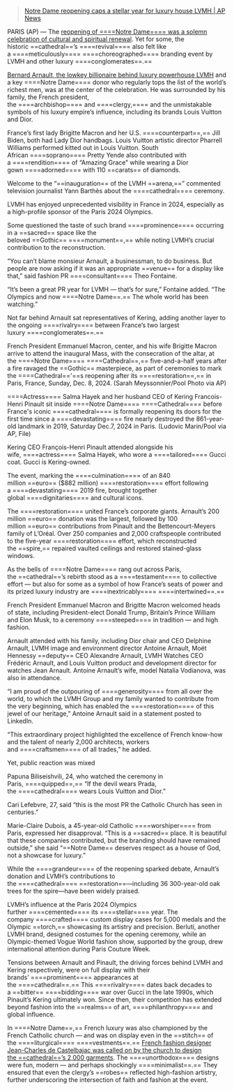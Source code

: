 
> [Notre Dame reopening caps a stellar year for luxury house LVMH | AP News](https://apnews.com/article/lvmh-notre-dame-branding-arnault-0d8076d36ed655136666b74d2ee681ed)

PARIS (AP) — The [reopening of ====Notre Dame==== was a solemn celebration of cultural and spiritual renewal](https://apnews.com/article/france-notre-dame-reopening-paris-macron-f2543dc70b4d89b256cde9aa53bbbd44). Yet for some, the historic ==cathedral==’s ====revival==== also felt like a ====meticulously==== ====choreographed==== branding event by LVMH and other luxury ====conglomerates==.==

[Bernard Arnault, the lowkey billionaire behind luxury powerhouse LVMH](https://apnews.com/article/olympics-2024-bernard-arnault-lvmh-ceo-0ab4a42d0bb6be6cb3989412ca19d318) and a key ====Notre Dame==== donor who regularly tops the list of the world’s richest men, was at the center of the celebration. He was surrounded by his family, the French president, the ====archbishop==== and ====clergy,==== and the unmistakable symbols of his luxury empire’s influence, including its brands Louis Vuitton and Dior.

France’s first lady Brigitte Macron and her U.S. ====counterpart==,== Jill Biden, both had Lady Dior handbags. Louis Vuitton artistic director Pharrell Williams performed kitted out in Louis Vuitton. South African ====soprano==== Pretty Yende also contributed with a ====rendition==== of “Amazing Grace” while wearing a Dior gown ====adorned==== with 110 ==carats== of diamonds.

Welcome to the “==inauguration== of the LVMH ==arena,==” commented television journalist Yann Barthès about the ====cathedral==== ceremony.

LVMH has enjoyed unprecedented visibility in France in 2024, especially as a high-profile sponsor of the Paris 2024 Olympics.

Some questioned the taste of such brand ====prominence==== occurring in a ==sacred== space like the beloved ==Gothic== ====monument==,== while noting LVMH’s crucial contribution to the reconstruction.

“You can’t blame monsieur Arnault, a businessman, to do business. But people are now asking if it was an appropriate ==venue== for a display like that,” said fashion PR ====consultant==== Theo Fontaine.

“It’s been a great PR year for LVMH — that’s for sure,” Fontaine added. “The Olympics and now ====Notre Dame==.== The whole world has been watching.”

Not far behind Arnault sat representatives of Kering, adding another layer to the ongoing ====rivalry==== between France’s two largest luxury ====conglomerates==.==

French President Emmanuel Macron, center, and his wife Brigitte Macron arrive to attend the inaugural Mass, with the consecration of the altar, at the ====Notre Dame==== ====Cathedral==,== five-and-a-half years after a fire ravaged the ==Gothic== masterpiece, as part of ceremonies to mark the ====Cathedral=='==s reopening after its ====restoration==,== in Paris, France, Sunday, Dec. 8, 2024. (Sarah Meyssonnier/Pool Photo via AP)

====Actress==== Salma Hayek and her husband CEO of Kering Francois-Henri Pinault sit inside ====Notre Dame==== ====Cathedral==== before France's iconic ====cathedral==== is formally reopening its doors for the first time since a ====devastating==== fire nearly destroyed the 861-year-old landmark in 2019, Saturday Dec.7, 2024 in Paris. (Ludovic Marin/Pool via AP, File)

Kering CEO François-Henri Pinault attended alongside his wife, ====actress==== Salma Hayek, who wore a ====tailored==== Gucci coat. Gucci is Kering-owned.

The event, marking the ====culmination==== of an 840 million ==euro== ($882 million) ====restoration==== effort following a ====devastating==== 2019 fire, brought together global ====dignitaries==== and cultural icons.

The ====restoration==== united France’s corporate giants. Arnault’s 200 million ==euro== donation was the largest, followed by 100 million ==euro== contributions from Pinault and the Bettencourt-Meyers family of L’Oréal. Over 250 companies and 2,000 craftspeople contributed to the five-year ====restoration==== effort, which reconstructed the ==spire,== repaired vaulted ceilings and restored stained-glass windows.

As the bells of ====Notre Dame==== rang out across Paris, the ==cathedral==’s rebirth stood as a ====testament==== to collective effort — but also for some as a symbol of how France’s seats of power and its prized luxury industry are ====inextricably==== ====intertwined==.==

French President Emmanuel Macron and Brigitte Macron welcomed heads of state, including President-elect Donald Trump, Britain’s Prince William and Elon Musk, to a ceremony ====steeped==== in tradition — and high fashion.

Arnault attended with his family, including Dior chair and CEO Delphine Arnault, LVMH image and environment director Antoine Arnault, Moët Hennessy ==deputy== CEO Alexandre Arnault, LVMH Watches CEO Frédéric Arnault, and Louis Vuitton product and development director for watches Jean Arnault. Antoine Arnault’s wife, model Natalia Vodianova, was also in attendance.

“I am proud of the outpouring of ====generosity==== from all over the world, to which the LVMH Group and my family wanted to contribute from the very beginning, which has enabled the ====restoration==== of this jewel of our heritage,” Antoine Arnault said in a statement posted to LinkedIn.

“This extraordinary project highlighted the excellence of French know-how and the talent of nearly 2,000 architects, workers and ====craftsmen==== of all trades,” he added.

Yet, public reaction was mixed

Papuna Biliseishvili, 24, who watched the ceremony in Paris, ====quipped==,== “If the devil wears Prada, the ====cathedral==== wears Louis Vuitton and Dior.”

Cari Lefebvre, 27, said “this is the most PR the Catholic Church has seen in centuries.”

Marie-Claire Dubois, a 45-year-old Catholic ====worshiper==== from Paris, expressed her disapproval. “This is a ==sacred== place. It is beautiful that these companies contributed, but the branding should have remained outside,” she said “==Notre Dame== deserves respect as a house of God, not a showcase for luxury.”

While the ====grandeur==== of the reopening sparked debate, Arnault’s donation and LVMH’s contributions to the ====cathedral==== ==restoration==—including 36 300-year-old oak trees for the spire—have been widely praised.

LVMH’s influence at the Paris 2024 Olympics further ====cemented==== its ====stellar==== year. The company ====crafted==== custom display cases for 5,000 medals and the Olympic ==torch,== showcasing its artistry and precision. Berluti, another LVMH brand, designed costumes for the opening ceremony, while an Olympic-themed Vogue World fashion show, supported by the group, drew international attention during Paris Couture Week.

Tensions between Arnault and Pinault, the driving forces behind LVMH and Kering respectively, were on full display with their brands’ ====prominent==== appearances at the ====cathedral==.== This ====rivalry==== dates back decades to a ==bitter== ====bidding==== war over Gucci in the late 1990s, which Pinault’s Kering ultimately won. Since then, their competition has extended beyond fashion into the ==realms== of art, ====philanthropy==== and global influence.

In ====Notre Dame==,== French luxury was also championed by the French Catholic church — and was on display even in the ==stitch== of the ====liturgical==== ====vestments==.== [French fashion designer Jean-Charles de Castelbajac was called on by the church to design the ==cathedral==’s 2,000 garments](https://apnews.com/article/notre-dame-designer-castelbajac-fashion-ab4fcfe8638c0250fab550e21970138f). The ====unorthodox==== designs were fun, modern — and perhaps shockingly ====minimalist==.== They ensured that even the clergy’s ==robes== reflected high-fashion artistry, further underscoring the intersection of faith and fashion at the event.
